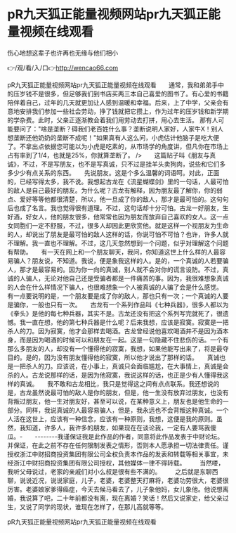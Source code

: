 # pR九天狐正能量视频网站pr九天狐正能量视频在线观看
伤心地想这辈子也许再也无缘与他们相小

👉/观/看/入/口👉http://wencao66.com

pR九天狐正能量视频网站pr九天狐正能量视频在线观看　　通常，我和弟弟手中的压岁钱不是很多，但足够我们到书店买两三本自己喜爱的图书了。有心爱的书籍陪伴着自己，过年的几天就更加让人感到温暖和幸福。后来，上了中学，父亲会有意地安排我们参加一些社会劳动，挣了钱就把它攒上，作为过年的压岁钱和新学期的学杂费。此时，父亲正逐渐教会着我们用劳动去打拼，用心去生活。
那有人可能要问了："啥是垄断？碍我们老百姓什么事？垄断说明人家好，人家牛X！别人想垄断还他奶奶的垄断不成呢！"如果真有人这么问，小虎估计他脑子是吃大便了。不拿出点依据您可能以为小虎是吃素的，从市场学的角度讲，但凡你在市场上占有率到了1/4，也就是25%，你就算垄断了。
/>　　这篇贴子叫《朋友与真诚》，不过，不是写朋友，也不是写真诚，只不过是挂羊头卖狗肉，说些和它们多多少少有点关系的东西。　　先说朋友。这是个多么温馨的词语呵。对此，正面的，已经写得太多，我不说。我想起古龙在《流星蝴蝶剑》里的一句话，人最可怕的敌人是自己最好的朋友。为什么呢？古龙有解释，因为朋友最了解你，你的弱点、爱好等等他都很清楚，所以，他一旦成了你的敌人，那才是最可怕的。这句句后也成了名言。我也觉得很有道理。不过，这句话却十分可怕。古龙一好朋友，生好酒，好女人，他的朋友很多，他常常也因为朋友而放弃自己喜欢的女人。这一点女同胞们一定不舒服，不过，很多人却因此更欣赏他。就是这样一个视朋友为生命的人，却说出了朋友是最可怕的敌人这样的话，你说可怕不可怕？也许，许多人就不理解。我一直也不理解。不过，这几天忽然想到一个问题，似乎对理解这个问题有帮助。　　有一天在网上和一个朋友聊天，我问，你知道这世上什么样的人最容易骗人？朋友说，不知道。我说，便是象我这样的人。是的，一个真诚的人若要骗人，那才是最容易的。因为你一向的真诚，别人就不会对你的谎言设防。不过，真诚的人骗人，无论对他自己还是受骗者都是一件痛苦的事。因为，我很难想象真诚的人会在什么样情况下骗人，也很难想象一个人被真诚的人骗了会是什么感觉。　　有一点要说明的是，一个朋友要是成了你的敌人，那也只有一次；一个真诚的人要是骗你，一般也只有一次。　　古龙有一个系列作品叫《七种兵器》，很多人都以为《拳头》是他的每七种兵器，其实不是。古龙还没有把这个系列写完就死了，很遗憾。我一直在想，他的第七种兵器是什么呢？后来我想，应该是寂寞。寂寞是一把杀人的刀。因为寂寞，他才会那样去喝酒。古龙曾经说他喜欢喝酒并不是因为酒本身，而是因为喝酒的时候可以和朋友在一起。这是一句隐藏不住悲伤的话。一个有那么多朋友的人，却没有一个懂得他的寂寞，我想，如果他能写出来了，将是最夺目的。是的，因为没有朋友懂得他的寂寞，所以他才说出了那样的话。　　真诚也是一把杀人的刀。应该说，在小事上，真诚只会面临尴尬，在大事情上，真诚是会杀的人。古龙说那样的话，是因为他寂寞，我说这样的话，也正是少有人懂得我这样的真诚。　　我不敢和古龙相比，我只是觉得这之间有点点联系。我还想说的是，古龙虽然说最可怕的敌人是你的朋友，但是，他一生没有放弃过朋友，也没有背叛过朋友，他一生对朋友好，甚至可以说，在某种意义上，朋友也是他生命的一部分。同样，我说真诚的人最容易骗人，但是，我永远也不会背叛这种真诚。一个人活在这世上，应该有一种信念，应该有一种原则，我想，这便是我的原则。虽然，我知道，许多人，我许多的朋友，如果现在在谈论我，一定有人要骂我傻瓜。-　　--------我谨保证我是此作品的作者，同意将此作品发表于中财论坛。并保证，在此之前不存在任何限制发表之情形，否则本人愿承担一切法律责任。谨授权浙江中财招商投资集团有限公司全权负责本作品的发表和转载等相关事宜，未经浙江中财招商投资集团有限公司授权，其他媒体一律不得转载。
　　当然喽，我听父母说过，老家的亲戚们对小么叔是很有些不满的。
　　之后就是东聊西聊，说说近况，说说家庭，儿子，老婆，老婆整天打麻将，老婆功劳很大，老婆很厉害。老婆娘家爹得癌症，今天去候马看去了，儿子象他妈，女儿象他。他说想离婚，我说算了吧，二十年前都没有离，现在离婚？笑话！然后又说家史，给父亲过生，又说了同学的现状，谁现在怎样了，在那儿高就等等。

pR九天狐正能量视频网站pr九天狐正能量视频在线观看

